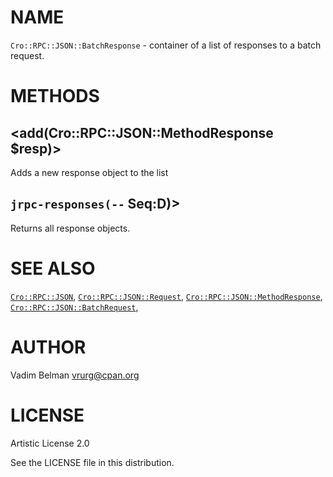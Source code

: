 NAME
====

`Cro::RPC::JSON::BatchResponse` - container of a list of responses to a batch request.

METHODS
=======

<add(Cro::RPC::JSON::MethodResponse $resp)>
-------------------------------------------

Adds a new response object to the list

`jrpc-responses(--` Seq:D)>
---------------------------

Returns all response objects.

SEE ALSO
========

[`Cro::RPC::JSON`](https://github.com/vrurg/raku-Cro-RPC-JSON/blob/v0.1.902/docs/md/Cro/RPC/JSON.md), [`Cro::RPC::JSON::Request`](https://github.com/vrurg/raku-Cro-RPC-JSON/blob/v0.1.902/docs/md/Cro/RPC/JSON/Request.md), [`Cro::RPC::JSON::MethodResponse`](https://github.com/vrurg/raku-Cro-RPC-JSON/blob/v0.1.902/docs/md/Cro/RPC/JSON/MethodResponse.md), [`Cro::RPC::JSON::BatchRequest`](https://github.com/vrurg/raku-Cro-RPC-JSON/blob/v0.1.902/docs/md/Cro/RPC/JSON/BatchRequest.md),

AUTHOR
======

Vadim Belman <vrurg@cpan.org>

LICENSE
=======

Artistic License 2.0

See the LICENSE file in this distribution.

